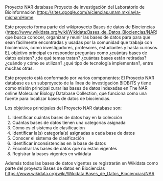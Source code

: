 Proyecto NAR database
Proyecto de investigación del Laboratorio de Bioinformación https://sites.google.com/a/ciencias.unam.mx/layla-michan/Home

Este proyecto forma parte del wikiproyecto Bases de datos de Biociencias (https://www.wikidata.org/wiki/Wikidata:Bases_de_Datos_Biociencias/NAR) que busca conocer, organizar y reunir las bases de datos para  para que sean fácilmente encontradas y usadas por la comunidad que trabaja con biociencias, como investigadores, profesores, estudiantes y hasta curiosos. EL objetivo principal es responder preguntas como ¿cuántas bases de datos existen? ¿de qué temas tratan? ¿cuántas bases están retiradas? ¿cuándo y cómo se utilizan? ¿qué tipo de tecnología implementan?, entre muchas otras. 

Este proyecto está conformado por varios componentes:
El Proyecto NAR database es un subproyecto de la línea de investigación BIOBITS y tiene como misión principal curar las bases de datos indexadas en The NAR online Molecular Biology Database Collection, que funciona como una fuente para localizar bases de datos de biociencias.

Los objetivos principales del Proyecto NAR database son: 
1. Identificar cuántas bases de datos hay en la colección
2. Cuántas bases de datos tienen una categorías asignada
3. Cómo es el sistema de clasificación
2. Identificar la(s) categoría(s) asignadas a cada base de datos
3. Conocer el sistema de clasificación
4. Identificar inconsistencias en la base de datos
5. Encontrar las bases de datos que no están vigentes
6. Registrar la bases vigentes en wikidata 



Además todas las bases de datos vigentes se registrarán en Wikidata como parte del proyecto Bases de datos en Biociencias https://www.wikidata.org/wiki/Wikidata:Bases_de_Datos_Biociencias/NAR
